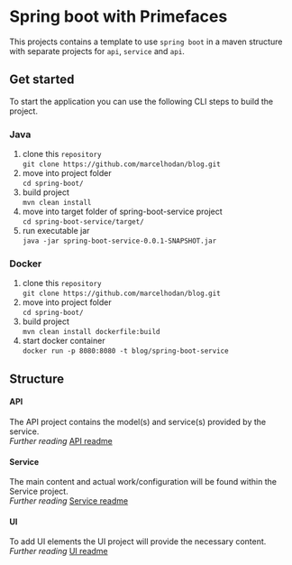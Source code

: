 # Spring boot with Primefaces
This projects contains a template to use `spring boot` in a maven structure with separate projects for `api`, `service` and `api`.

## Get started
To start the application you can use the following CLI steps to build the project.

### Java
1. clone this `repository`<br>
`git clone https://github.com/marcelhodan/blog.git`
1. move into project folder<br>
`cd spring-boot/`
1. build project<br>
`mvn clean install`
1. move into target folder of spring-boot-service project<br>
`cd spring-boot-service/target/` 
1. run executable jar<br>
`java -jar spring-boot-service-0.0.1-SNAPSHOT.jar`


### Docker
1. clone this `repository`<br>
`git clone https://github.com/marcelhodan/blog.git`
1. move into project folder<br>
`cd spring-boot/`
1. build project<br>
`mvn clean install dockerfile:build`
1. start docker container<br>
`docker run -p 8080:8080 -t blog/spring-boot-service`


## Structure
#### API
The API project contains the model(s) and service(s) provided by the service.<br>
*Further reading* [API readme](spring-boot-api/README.md)
#### Service
The main content and actual work/configuration will be found within the Service project.<br>
*Further reading* [Service readme](spring-boot-service/README.md)
#### UI
To add UI elements the UI project will provide the necessary content. <br>
*Further reading* [UI readme](spring-boot-ui/README.md)
